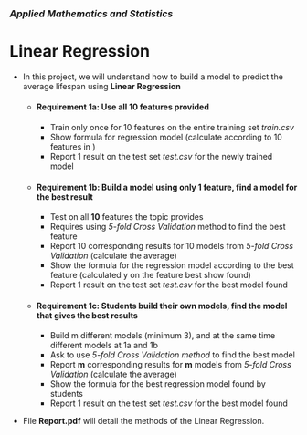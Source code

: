 ### *Applied Mathematics and Statistics*
# Linear Regression

- In this project, we will understand how to build a model to predict the average lifespan using **Linear Regression**
  - #### Requirement 1a: Use all 10 features provided
    - Train only once for 10 features on the entire training set *train.csv*
    - Show formula for regression model (calculate according to 10 features in )
    - Report 1 result on the test set *test.csv* for the newly trained model
    
  - #### Requirement 1b: Build a model using only 1 feature, find a model for the best result
    - Test on all **10** features the topic provides
    - Requires using *5-fold Cross Validation* method to find the best feature
    - Report 10 corresponding results for 10 models from *5-fold Cross Validation* (calculate the average)
    - Show the formula for the regression model according to the best feature (calculated y on the feature best show found)
    - Report 1 result on the test set *test.csv* for the best model found
    
  - #### Requirement 1c: Students build their own models, find the model that gives the best results
    - Build m different models (minimum 3), and at the same time different models at 1a and 1b
    - Ask to use *5-fold Cross Validation method* to find the best model
    - Report **m** corresponding results for **m** models from *5-fold Cross Validation* (calculate the average)
    - Show the formula for the best regression model found by students
    - Report 1 result on the test set *test.csv* for the best model found

- File **Report.pdf** will detail the methods of the Linear Regression.
